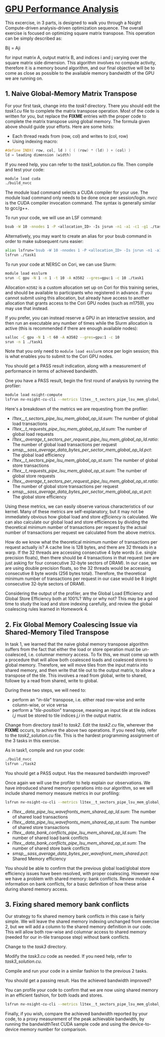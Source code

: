 # [GPU Performance Analysis](https://www.olcf.ornl.gov/calendar/gpu-performance-analysis/#tw-tab-content-3-1)

This excercise, in 3 parts, is designed to walk you through a Nsight Compute-driven analysis-driven optimization sequence. The overall exercise is focused on optimizing square matrix transpose.  This operation can be simply described as:

Bij = Aji

for input matrix A, output matrix B, and indices i and j varying over the square matrix side dimension.  This algorithm involves no compute activity, therefore it is a memory bound algorithm, and our final objective will be to come as close as possible to the available memory bandwidth of the GPU we are running on.

## **1. Naive Global-Memory Matrix Transpose**

For your first task, change into the *task1* directory. There you should edit the *task1.cu* file to complete the matrix transpose operation. Most of the code is written for you, but replace the **FIXME** entries with the proper code to complete the matrix transpose using global memory. The formula given above should guide your efforts. Here are some hints:

 - Each thread reads from (row, col) and writes to (col, row)
 - Using indexing macro:

```cpp
#define INDX( row, col, ld ) ( ( (row) * (ld) ) + (col) )
ld = leading dimension (width)
```

If you need help, you can refer to the *task1_solution.cu* file.  Then compile and test your code:

```bash
module load cuda
./build_nvcc
```

The module load command selects a CUDA compiler for your use. The module load command only needs to be done once per session/login. *nvcc* is the CUDA compiler invocation command. The syntax is generally similar to gcc/g++.

To run your code, we will use an LSF command:

```bash
bsub -W 10 -nnodes 1 -P <allocation_ID> -Is jsrun -n1 -a1 -c1 -g1 ./task1
```

Alternatively, you may want to create an alias for your bsub command in order to make subsequent runs easier:

```bash
alias lsfrun='bsub -W 10 -nnodes 1 -P <allocation_ID> -Is jsrun -n1 -a1 -c1 -g1'
lsfrun ./task1
```

To run your code at NERSC on Cori, we can use Slurm:

```bash
module load esslurm
srun -C gpu -N 1 -n 1 -t 10 -A m3502 --gres=gpu:1 -c 10 ./task1
```

Allocation `m3502` is a custom allocation set up on Cori for this training series, and should be available to participants who registered in advance. If you cannot submit using this allocation, but already have access to another allocation that grants access to the Cori GPU nodes (such as m1759), you may use that instead.

If you prefer, you can instead reserve a GPU in an interactive session, and then run an executable any number of times while the Slurm allocation is active (this is recommended if there are enough available nodes):

```bash
salloc -C gpu -N 1 -t 60 -A m3502 --gres=gpu:1 -c 10
srun -n 1 ./task1
```

Note that you only need to `module load esslurm` once per login session; this is what enables you to submit to the Cori GPU nodes.

You should get a PASS result indication, along with a measurement of performance in terms of achieved bandwidth.

One you have a PASS result, begin the first round of analysis by running the profiler:

```bash
module load nsight-compute
lsfrun nv-nsight-cu-cli --metrics l1tex__t_sectors_pipe_lsu_mem_global_op_ld.sum,l1tex__t_requests_pipe_lsu_mem_global_op_ld.sum,l1tex__average_t_sectors_per_request_pipe_lsu_mem_global_op_ld.ratio,l1tex__t_sectors_pipe_lsu_mem_global_op_st.sum,l1tex__t_requests_pipe_lsu_mem_global_op_st.sum,l1tex__average_t_sectors_per_request_pipe_lsu_mem_global_op_st.ratio,smsp__sass_average_data_bytes_per_sector_mem_global_op_ld.pct,smsp__sass_average_data_bytes_per_sector_mem_global_op_st.pct ./task1
```

Here's a breakdown of the metrics we are requesting from the profiler:

 - *l1tex__t_sectors_pipe_lsu_mem_global_op_ld.sum*: The number of global load transactions
 - *l1tex__t_requests_pipe_lsu_mem_global_op_ld.sum*: The number of global load requests
 - *l1tex__average_t_sectors_per_request_pipe_lsu_mem_global_op_ld.ratio*: The number of global load transactions per request
 - *smsp__sass_average_data_bytes_per_sector_mem_global_op_ld.pct*: The global load efficiency
 - *l1tex__t_sectors_pipe_lsu_mem_global_op_st.sum*: The number of global store transactions
 - *l1tex__t_requests_pipe_lsu_mem_global_op_st.sum*: The number of global store requests
 - *l1tex__average_t_sectors_per_request_pipe_lsu_mem_global_op_st.ratio*: The number of global store transactions per request
 - *smsp__sass_average_data_bytes_per_sector_mem_global_op_st.pct*: The global store efficiency

Using these metrics, we can easily observe various characteristics of our kernel. Many of these metrics are self-explanatory, but it may not be immediately obvious how global load and store *efficiency* is calculated. We can also calculate our global load and store efficiences by dividing the theoretical minimum number of transactions per request by the actual number of transactions per request we calculated from the above metrics.

How do we know what the theoretical minimum number of transactions per request actually is? A cache line is 128 bytes, and there are 32 threads in a warp. If the 32 threads are accessing consecutive 4 byte words (i.e. single precision floats), then there should be 4 transactions in that request (we are just asking for four consecutive 32-byte sectors of DRAM). In our case, we are using double precision floats, so the 32 threads would be accessing consecutive 8 byte words (256 bytes total). Therefore, the theoretical minimum number of transactions per request in our case would be 8 (eight consecutive 32-byte sectors of DRAM).

Considering the output of the profiler, are the Global Load Efficiency and Global Store Efficiency both at 100%? Why or why not? This may be a good time to study the load and store indexing carefully, and review the global coalescing rules learned in Homework 4.

## **2. Fix Global Memory Coalescing Issue via Shared-Memory Tiled Transpose**

In task 1, we learned that the naive global memory transpose algorithm suffers from the fact that either the load or store operation must be un-coalesced, i.e. columnar memory access. To fix this, we must come up with a procedure that will allow both coalesced loads and coalesced stores to global memory. Therefore, we will move tiles from the input matrix into shared memory, and then write that tile out to the output matrix, to allow a transpose of the tile. This involves a read from global, write to shared, followe by a read from shared, write to global.

During these two steps, we will need to:

- perform an "*in-tile*" transpose, i.e. either read row-wise and write column-wise, or vice versa
- perform a "*tile-position*" transpose, meaning an input tile at tile indices *i,j* must be stored to tile indices *j,i* in the output matrix.

Change from directory *task1* to *task2*.  Edit the *task2.cu* file, wherever the **FIXME** occurs, to achieve the above two operations. If you need help, refer to the *task2_solution.cu* file. This is the hardest programming assignment of the 3 tasks in this exercise.

As in task1, compile and run your code:

```bash
./build_nvcc
lsfrun ./task2
```

You should get a PASS output.  Has the measured bandwidth improved?

Once again we will use the profiler to help explain our observations.  We have introduced shared memory operations into our algorithm, so we will include shared memory measure metrics in our profiling:

```bash
lsfrun nv-nsight-cu-cli --metrics l1tex__t_sectors_pipe_lsu_mem_global_op_ld.sum,l1tex__t_requests_pipe_lsu_mem_global_op_ld.sum,l1tex__average_t_sectors_per_request_pipe_lsu_mem_global_op_ld.ratio,l1tex__t_sectors_pipe_lsu_mem_global_op_st.sum,l1tex__t_requests_pipe_lsu_mem_global_op_st.sum,l1tex__average_t_sectors_per_request_pipe_lsu_mem_global_op_st.ratio,smsp__sass_average_data_bytes_per_sector_mem_global_op_ld.pct,smsp__sass_average_data_bytes_per_sector_mem_global_op_st.pct,l1tex__data_pipe_lsu_wavefronts_mem_shared_op_ld.sum,l1tex__data_pipe_lsu_wavefronts_mem_shared_op_st.sum,l1tex__data_bank_conflicts_pipe_lsu_mem_shared_op_ld.sum,l1tex__data_bank_conflicts_pipe_lsu_mem_shared_op_st.sum,smsp__sass_average_data_bytes_per_wavefront_mem_shared.pct ./task2
```

 - *l1tex__data_pipe_lsu_wavefronts_mem_shared_op_ld.sum*: The number of shared load transactions
 - *l1tex__data_pipe_lsu_wavefronts_mem_shared_op_st.sum*: The number of shared store transactions
 - *l1tex__data_bank_conflicts_pipe_lsu_mem_shared_op_ld.sum*: The number of shared load bank conflicts
 - *l1tex__data_bank_conflicts_pipe_lsu_mem_shared_op_st.sum*: The number of shared store bank conflicts
 - *smsp__sass_average_data_bytes_per_wavefront_mem_shared.pct*: Shared Memory efficiency

You should be able to confirm that the previous global load/global store efficiency issues have been resolved, with proper coalescing.  However now we have a problem with shared memory: bank conflicts.  Review module 4 information on bank conflicts, for a basic definition of how these arise during shared memory access.

## **3. Fixing shared memory bank conflicts**

Our strategy to fix shared memory bank conflicts in this case is fairly simple. We will leave the shared memory indexing unchanged from exercise 2, but we will add a column to the shared memory definition in our code. This will allow both row-wise and columnar access to shared memory (needed for our in-tile transpose step) without bank conflicts.

Change to the *task3* directory.

Modify the *task3.cu* code as needed. If you need help, refer to *task3_solution.cu*.

Compile and run your code in a similar fashion to the previous 2 tasks.

You should get a passing result. Has the achieved bandwidth improved?

You can profile your code to confirm that we are now using shared memory in an efficient fashion, for both loads and stores.

```bash
lsfrun nv-nsight-cu-cli --metrics l1tex__t_sectors_pipe_lsu_mem_global_op_ld.sum,l1tex__t_requests_pipe_lsu_mem_global_op_ld.sum,l1tex__average_t_sectors_per_request_pipe_lsu_mem_global_op_ld.ratio,l1tex__t_sectors_pipe_lsu_mem_global_op_st.sum,l1tex__t_requests_pipe_lsu_mem_global_op_st.sum,l1tex__average_t_sectors_per_request_pipe_lsu_mem_global_op_st.ratio,smsp__sass_average_data_bytes_per_sector_mem_global_op_ld.pct,smsp__sass_average_data_bytes_per_sector_mem_global_op_st.pct,l1tex__data_pipe_lsu_wavefronts_mem_shared_op_ld.sum,l1tex__data_pipe_lsu_wavefronts_mem_shared_op_st.sum,l1tex__data_bank_conflicts_pipe_lsu_mem_shared_op_ld.sum,l1tex__data_bank_conflicts_pipe_lsu_mem_shared_op_st.sum,smsp__sass_average_data_bytes_per_wavefront_mem_shared.pct  ./task3
```

Finally, if you wish, compare the achieved bandwidth reported by your code, to a proxy measurement of the peak achievable bandwidth, by running the bandwidthTest CUDA sample code and using the device-to-device memory number for comparison.
